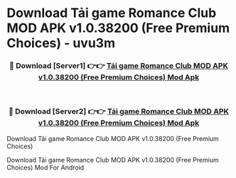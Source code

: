 # Download Tải game Romance Club MOD APK v1.0.38200 (Free Premium Choices) - uvu3m


<div align="center">
<h3>🔴 Download [Server1] 👉👉 <a href="https://apk-comot.site?title=Tải_game_Romance_Club_MOD_APK_v1.0.38200_(Free_Premium_Choices)">Tải game Romance Club MOD APK v1.0.38200 (Free Premium Choices) Mod Apk</a></h3><br>
<h3>🔴 Download [Server2] 👉👉 <a href="https://apk-comot.site?title=Tải_game_Romance_Club_MOD_APK_v1.0.38200_(Free_Premium_Choices)">Tải game Romance Club MOD APK v1.0.38200 (Free Premium Choices) Mod Apk</a></h3>
</div>



Download Tải game Romance Club MOD APK v1.0.38200 (Free Premium Choices) 

Download Tải game Romance Club MOD APK v1.0.38200 (Free Premium Choices) Mod For Android